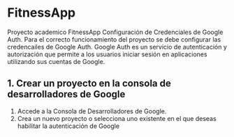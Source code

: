 # FitnessApp
Proyecto academico FitnessApp
Configuración de Credenciales de Google Auth.
Para el correcto funcionamiento del proyecto se debe configurar las credencailes de Google Auth. Google Auth es un servicio de autenticación y autorización que permite a los usuarios iniciar sesión en aplicaciones utilizando sus cuentas de Google.

## 1. Crear un proyecto en la consola de desarrolladores de Google
1. Accede a la Consola de Desarrolladores de Google.
2. Crea un nuevo proyecto o selecciona uno existente en el que deseas habilitar la autenticación de Google
